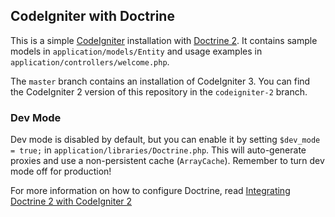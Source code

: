 ## CodeIgniter with Doctrine

This is a simple [CodeIgniter](http://codeigniter.com/) installation with [Doctrine 2](http://www.doctrine-project.org/). It contains sample models in `application/models/Entity` and usage examples in `application/controllers/welcome.php`.

The `master` branch contains an installation of CodeIgniter 3. You can find the CodeIgniter 2 version of this repository in the `codeigniter-2` branch.

### Dev Mode

Dev mode is disabled by default, but you can enable it by setting `$dev_mode = true;` in `application/libraries/Doctrine.php`. This will auto-generate proxies and use a non-persistent cache (`ArrayCache`). Remember to turn dev mode off for production!

For more information on how to configure Doctrine, read [Integrating Doctrine 2 with CodeIgniter 2](http://wildlyinaccurate.com/integrating-doctrine-2-with-codeigniter-2)

